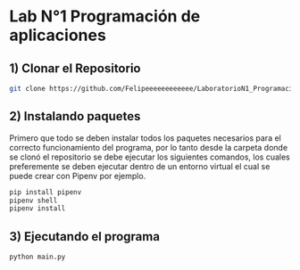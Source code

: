 # Lab N°1 Programación de aplicaciones

## 1) Clonar el Repositorio
```sh
git clone https://github.com/Felipeeeeeeeeeeee/LaboratorioN1_ProgramacionAplicaciones.git
```
## 2) Instalando paquetes
Primero que todo se deben instalar todos los paquetes necesarios para el correcto funcionamiento del programa, por lo tanto desde la carpeta donde se clonó el repositorio se debe ejecutar los siguientes comandos, los cuales preferemente se deben ejecutar dentro de un entorno virtual el cual se puede crear con Pipenv por ejemplo.
```sh
pip install pipenv
pipenv shell
pipenv install
```
## 3) Ejecutando el programa
```sh
python main.py
```